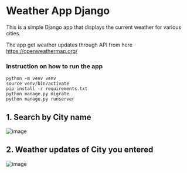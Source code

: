 # Weather App Django

This is a simple Django app that displays the current weather for various cities.

The app get weather updates through API from here https://openweathermap.org/

### Instruction on how to run the app

    python -m venv venv
    source venv/bin/activate
    pip install -r requirements.txt
    python manage.py migrate
    python manage.py runserver


## 1. Search by City name

![image](https://user-images.githubusercontent.com/10814039/137619664-e0f7405c-cf6d-453d-9bc5-fc699c71d78c.png)


## 2. Weather updates of City you entered

![image](https://user-images.githubusercontent.com/10814039/137619938-8a1e033b-54bd-48bd-9dc8-a7ed78727096.png)
